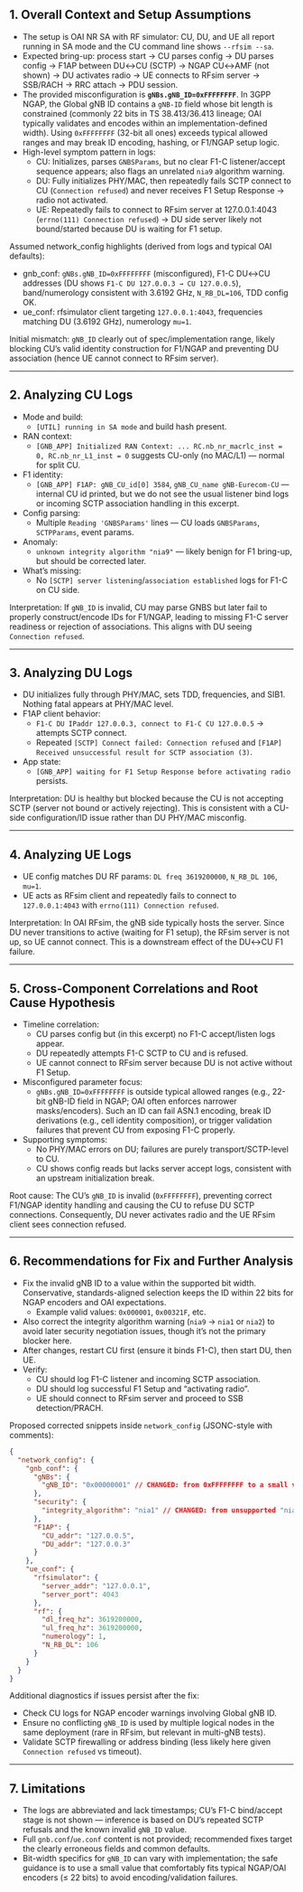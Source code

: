 ## 1. Overall Context and Setup Assumptions

- The setup is OAI NR SA with RF simulator: CU, DU, and UE all report running in SA mode and the CU command line shows `--rfsim --sa`.
- Expected bring-up: process start → CU parses config → DU parses config → F1AP between DU↔CU (SCTP) → NGAP CU↔AMF (not shown) → DU activates radio → UE connects to RFsim server → SSB/RACH → RRC attach → PDU session.
- The provided misconfiguration is **`gNBs.gNB_ID=0xFFFFFFFF`**. In 3GPP NGAP, the Global gNB ID contains a `gNB-ID` field whose bit length is constrained (commonly 22 bits in TS 38.413/36.413 lineage; OAI typically validates and encodes within an implementation-defined width). Using `0xFFFFFFFF` (32-bit all ones) exceeds typical allowed ranges and may break ID encoding, hashing, or F1/NGAP setup logic.
- High-level symptom pattern in logs:
  - CU: Initializes, parses `GNBSParams`, but no clear F1-C listener/accept sequence appears; also flags an unrelated `nia9` algorithm warning.
  - DU: Fully initializes PHY/MAC, then repeatedly fails SCTP connect to CU (`Connection refused`) and never receives F1 Setup Response → radio not activated.
  - UE: Repeatedly fails to connect to RFsim server at 127.0.0.1:4043 (`errno(111) Connection refused`) → DU side server likely not bound/started because DU is waiting for F1 setup.

Assumed network_config highlights (derived from logs and typical OAI defaults):
- gnb_conf: `gNBs.gNB_ID=0xFFFFFFFF` (misconfigured), F1-C DU↔CU addresses (DU shows `F1-C DU 127.0.0.3 → CU 127.0.0.5`), band/numerology consistent with 3.6192 GHz, `N_RB_DL=106`, TDD config OK.
- ue_conf: rfsimulator client targeting `127.0.0.1:4043`, frequencies matching DU (3.6192 GHz), numerology `mu=1`.

Initial mismatch: `gNB_ID` clearly out of spec/implementation range, likely blocking CU’s valid identity construction for F1/NGAP and preventing DU association (hence UE cannot connect to RFsim server).

---

## 2. Analyzing CU Logs

- Mode and build:
  - `[UTIL] running in SA mode` and build hash present.
- RAN context:
  - `[GNB_APP] Initialized RAN Context: ... RC.nb_nr_macrlc_inst = 0, RC.nb_nr_L1_inst = 0` suggests CU-only (no MAC/L1) — normal for split CU.
- F1 identity:
  - `[GNB_APP] F1AP: gNB_CU_id[0] 3584`, `gNB_CU_name gNB-Eurecom-CU` — internal CU id printed, but we do not see the usual listener bind logs or incoming SCTP association handling in this excerpt.
- Config parsing:
  - Multiple `Reading 'GNBSParams'` lines — CU loads `GNBSParams`, `SCTPParams`, event params.
- Anomaly:
  - `unknown integrity algorithm "nia9"` — likely benign for F1 bring-up, but should be corrected later.
- What’s missing:
  - No `[SCTP] server listening`/`association established` logs for F1-C on CU side.

Interpretation: If `gNB_ID` is invalid, CU may parse GNBS but later fail to properly construct/encode IDs for F1/NGAP, leading to missing F1-C server readiness or rejection of associations. This aligns with DU seeing `Connection refused`.

---

## 3. Analyzing DU Logs

- DU initializes fully through PHY/MAC, sets TDD, frequencies, and SIB1. Nothing fatal appears at PHY/MAC level.
- F1AP client behavior:
  - `F1-C DU IPaddr 127.0.0.3, connect to F1-C CU 127.0.0.5` → attempts SCTP connect.
  - Repeated `[SCTP] Connect failed: Connection refused` and `[F1AP] Received unsuccessful result for SCTP association (3)`.
- App state:
  - `[GNB_APP] waiting for F1 Setup Response before activating radio` persists.

Interpretation: DU is healthy but blocked because the CU is not accepting SCTP (server not bound or actively rejecting). This is consistent with a CU-side configuration/ID issue rather than DU PHY/MAC misconfig.

---

## 4. Analyzing UE Logs

- UE config matches DU RF params: `DL freq 3619200000`, `N_RB_DL 106`, `mu=1`.
- UE acts as RFsim client and repeatedly fails to connect to `127.0.0.1:4043` with `errno(111) Connection refused`.

Interpretation: In OAI RFsim, the gNB side typically hosts the server. Since DU never transitions to active (waiting for F1 setup), the RFsim server is not up, so UE cannot connect. This is a downstream effect of the DU↔CU F1 failure.

---

## 5. Cross-Component Correlations and Root Cause Hypothesis

- Timeline correlation:
  - CU parses config but (in this excerpt) no F1-C accept/listen logs appear.
  - DU repeatedly attempts F1-C SCTP to CU and is refused.
  - UE cannot connect to RFsim server because DU is not active without F1 Setup.
- Misconfigured parameter focus:
  - `gNBs.gNB_ID=0xFFFFFFFF` is outside typical allowed ranges (e.g., 22-bit gNB-ID field in NGAP; OAI often enforces narrower masks/encoders). Such an ID can fail ASN.1 encoding, break ID derivations (e.g., cell identity composition), or trigger validation failures that prevent CU from exposing F1-C properly.
- Supporting symptoms:
  - No PHY/MAC errors on DU; failures are purely transport/SCTP-level to CU.
  - CU shows config reads but lacks server accept logs, consistent with an upstream initialization break.

Root cause: The CU’s `gNB_ID` is invalid (`0xFFFFFFFF`), preventing correct F1/NGAP identity handling and causing the CU to refuse DU SCTP connections. Consequently, DU never activates radio and the UE RFsim client sees connection refused.

---

## 6. Recommendations for Fix and Further Analysis

- Fix the invalid gNB ID to a value within the supported bit width. Conservative, standards-aligned selection keeps the ID within 22 bits for NGAP encoders and OAI expectations.
  - Example valid values: `0x000001`, `0x00321F`, etc.
- Also correct the integrity algorithm warning (`nia9` → `nia1` or `nia2`) to avoid later security negotiation issues, though it’s not the primary blocker here.
- After changes, restart CU first (ensure it binds F1-C), then start DU, then UE.
- Verify:
  - CU should log F1-C listener and incoming SCTP association.
  - DU should log successful F1 Setup and “activating radio”.
  - UE should connect to RFsim server and proceed to SSB detection/PRACH.

Proposed corrected snippets inside `network_config` (JSONC-style with comments):

```json
{
  "network_config": {
    "gnb_conf": {
      "gNBs": {
        "gNB_ID": "0x00000001" // CHANGED: from 0xFFFFFFFF to a small valid ID within spec range
      },
      "security": {
        "integrity_algorithm": "nia1" // CHANGED: from unsupported "nia9" to valid algorithm
      },
      "F1AP": {
        "CU_addr": "127.0.0.5",
        "DU_addr": "127.0.0.3"
      }
    },
    "ue_conf": {
      "rfsimulator": {
        "server_addr": "127.0.0.1",
        "server_port": 4043
      },
      "rf": {
        "dl_freq_hz": 3619200000,
        "ul_freq_hz": 3619200000,
        "numerology": 1,
        "N_RB_DL": 106
      }
    }
  }
}
```

Additional diagnostics if issues persist after the fix:
- Check CU logs for NGAP encoder warnings involving Global gNB ID.
- Ensure no conflicting `gNB_ID` is used by multiple logical nodes in the same deployment (rare in RFsim, but relevant in multi-gNB tests).
- Validate SCTP firewalling or address binding (less likely here given `Connection refused` vs timeout).

---

## 7. Limitations

- The logs are abbreviated and lack timestamps; CU’s F1-C bind/accept stage is not shown — inference is based on DU’s repeated SCTP refusals and the known invalid `gNB_ID` value.
- Full `gnb.conf`/`ue.conf` content is not provided; recommended fixes target the clearly erroneous fields and common defaults.
- Bit-width specifics for `gNB_ID` can vary with implementation; the safe guidance is to use a small value that comfortably fits typical NGAP/OAI encoders (≤ 22 bits) to avoid encoding/validation failures.


